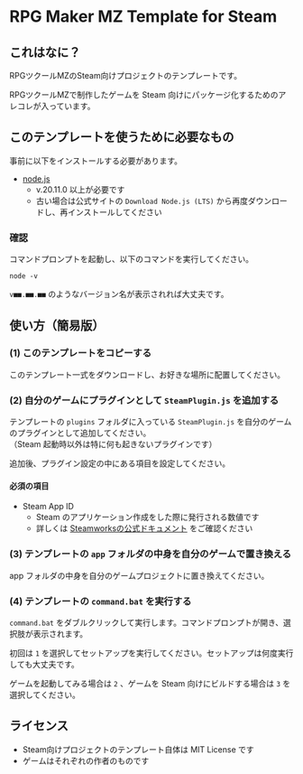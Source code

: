 # RPG Maker MZ Template for Steam

## これはなに？

RPGツクールMZのSteam向けプロジェクトのテンプレートです。

RPGツクールMZで制作したゲームを Steam 向けにパッケージ化するためのアレコレが入っています。

## このテンプレートを使うために必要なもの

事前に以下をインストールする必要があります。

- [node.js](https://nodejs.org/)
  - v.20.11.0 以上が必要です
  - 古い場合は公式サイトの `Download Node.js (LTS)` から再度ダウンロードし、再インストールしてください

### 確認

コマンドプロンプトを起動し、以下のコマンドを実行してください。

```
node -v
```

`v■■.■■.■■` のようなバージョン名が表示されれば大丈夫です。

## 使い方（簡易版）

### (1) このテンプレートをコピーする

このテンプレート一式をダウンロードし、お好きな場所に配置してください。

### (2) 自分のゲームにプラグインとして `SteamPlugin.js` を追加する

テンプレートの `plugins` フォルダに入っている `SteamPlugin.js` を自分のゲームのプラグインとして追加してください。  
（Steam 起動時以外は特に何も起きないプラグインです）

追加後、プラグイン設定の中にある項目を設定してください。

#### 必須の項目
- Steam App ID
  - Steam のアプリケーション作成をした際に発行される数値です
  - 詳しくは [Steamworksの公式ドキュメント](https://partner.steamgames.com/doc/store/application?l=japanese) をご確認ください

### (3) テンプレートの `app` フォルダの中身を自分のゲームで置き換える

app フォルダの中身を自分のゲームプロジェクトに置き換えてください。

### (4) テンプレートの `command.bat` を実行する

`command.bat` をダブルクリックして実行します。コマンドプロンプトが開き、選択肢が表示されます。

初回は `1` を選択してセットアップを実行してください。セットアップは何度実行しても大丈夫です。

ゲームを起動してみる場合は `2` 、ゲームを Steam 向けにビルドする場合は `3` を選択してください。

## ライセンス

- Steam向けプロジェクトのテンプレート自体は MIT License です
- ゲームはそれぞれの作者のものです
